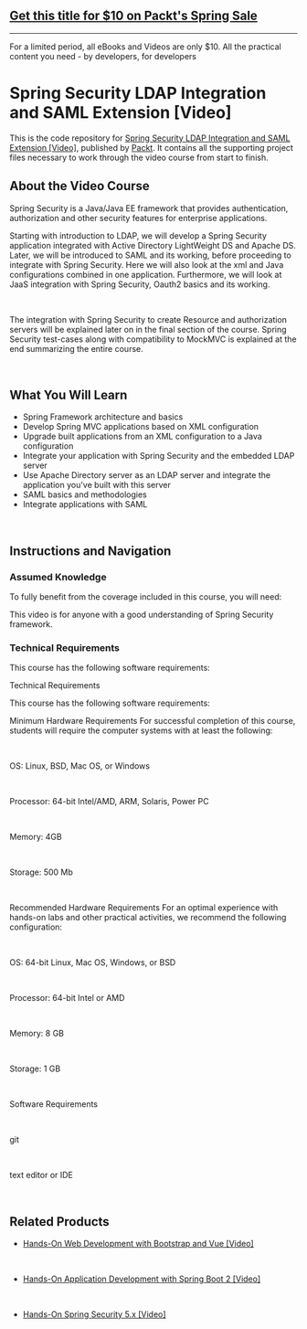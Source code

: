 ## [Get this title for $10 on Packt's Spring Sale](https://www.packt.com/V07025?utm_source=github&utm_medium=packt-github-repo&utm_campaign=spring_10_dollar_2022)
-----
For a limited period, all eBooks and Videos are only $10. All the practical content you need \- by developers, for developers

# Spring Security LDAP Integration and SAML Extension [Video]

This is the code repository for [Spring Security LDAP Integration and SAML Extension [Video]](https://www.packtpub.com/application-development/spring-security-ldap-integration-and-saml-extension-video?utm_source=github&utm_medium=repository&utm_campaign=9781787285538), published by [Packt](https://www.packtpub.com/?utm_source=github). It contains all the supporting project files necessary to work through the video course from start to finish.

## About the Video Course

Spring Security is a Java/Java EE framework that provides authentication, authorization and other security features for enterprise applications.

Starting with introduction to LDAP, we will develop a Spring Security application integrated with Active Directory LightWeight DS and Apache DS. Later, we will be introduced to SAML and its working, before proceeding to integrate with Spring Security. Here we will also look at the xml and Java configurations combined in one application. Furthermore, we will look at JaaS integration with Spring Security, Oauth2 basics and its working. 


 


The integration with Spring Security to create Resource and authorization servers will be explained later on in the final section of the course. Spring Security test-cases along with compatibility to MockMVC is explained at the end summarizing the entire course.


 


<H2>What You Will Learn</H2>

<DIV class=book-info-will-learn-text>

<UL>

<LI>Spring Framework architecture and basics 

<LI>Develop Spring MVC applications based on XML configuration 

<LI>Upgrade built applications from an XML configuration to a Java configuration 

<LI>Integrate your application with Spring Security and the embedded LDAP server 

<LI>Use Apache Directory server as an LDAP server and integrate the application you've built with this server 

<LI>SAML basics and methodologies 

<LI>Integrate applications with SAML </LI></UL></DIV>


 


## Instructions and Navigation

### Assumed Knowledge

To fully benefit from the coverage included in this course, you will need:<br/>

This video is for anyone with a good understanding of Spring Security framework.

### Technical Requirements

This course has the following software requirements:<br/>

Technical Requirements

This course has the following software requirements:

Minimum Hardware Requirements For successful completion of this course, students will require the computer systems with at least the following:


 


OS: Linux, BSD, Mac OS, or Windows


 


Processor: 64-bit Intel/AMD, ARM, Solaris, Power PC


 


Memory: 4GB


 


Storage: 500 Mb


 


Recommended Hardware Requirements For an optimal experience with hands-on labs and other practical activities, we recommend the following configuration:


 


OS: 64-bit Linux, Mac OS, Windows, or BSD


 


Processor: 64-bit Intel or AMD


 


Memory: 8 GB


 


Storage: 1 GB


 


Software Requirements


 


git


 


text editor or IDE


 


## Related Products

* [Hands-On Web Development with Bootstrap and Vue [Video]](https://www.packtpub.com/web-development/hands-web-development-bootstrap-and-vue-video?utm_source=github&utm_medium=repository&utm_campaign=9781789950779)


 


* [Hands-On Application Development with Spring Boot 2 [Video]](https://www.packtpub.com/application-development/hands-application-development-spring-boot-2-video?utm_source=github&utm_medium=repository&utm_campaign=9781789137712)


 


* [Hands-On Spring Security 5.x [Video]](https://www.packtpub.com/application-development/hands-spring-security-5x-video?utm_source=github&utm_medium=repository&utm_campaign=9781789802931)


 
